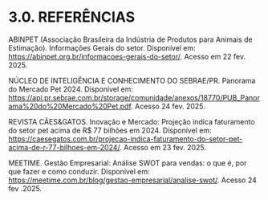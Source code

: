 # 3.0. REFERÊNCIAS 

ABINPET (Associação Brasileira da Indústria de Produtos para Animais de Estimação).  Informações Gerais do setor. Disponível em: https://abinpet.org.br/informacoes-gerais-do-setor/. Acesso em 22 fev. 2025. 


NÚCLEO DE INTELIGÊNCIA E CONHECIMENTO DO SEBRAE/PR. Panorama do Mercado Pet 2024. Disponível em: https://api.pr.sebrae.com.br/storage/comunidade/anexos/18770/PUB_Panorama%20do%20Mercado%20Pet.pdf. Acesso 24 fev. 2025. 


REVISTA CÃES&GATOS. Inovação e Mercado: Projeção indica faturamento do setor pet acima de R$ 77 bilhões em 2024. Disponível em: https://caesegatos.com.br/projecao-indica-faturamento-do-setor-pet-acima-de-r-77-bilhoes-em-2024/. Acesso em 23 fev. 2025. 


MEETIME. Gestão Empresarial: Análise SWOT para vendas: o que é, por que fazer e como conduzir. Disponível em: https://meetime.com.br/blog/gestao-empresarial/analise-swot/. Acesso 24 fev .2025. 
